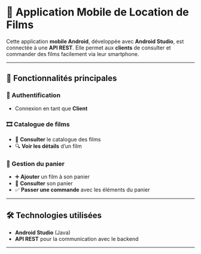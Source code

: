 # 📱 Application Mobile de Location de Films

Cette application **mobile Android**, développée avec **Android Studio**, est connectée à une **API REST**. Elle permet aux **clients** de consulter et commander des films facilement via leur smartphone.

---

## 🚀 Fonctionnalités principales

### 🔐 Authentification
- Connexion en tant que **Client**

### 🎞️ Catalogue de films
- 📂 **Consulter** le catalogue des films
- 🔍 **Voir les détails** d’un film

### 🛒 Gestion du panier
- ➕ **Ajouter** un film à son panier
- 🧾 **Consulter** son panier
- ✅ **Passer une commande** avec les éléments du panier

---

## 🛠️ Technologies utilisées
- **Android Studio** (Java)
- **API REST** pour la communication avec le backend

---
